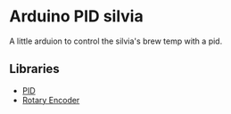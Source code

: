 # Arduino PID silvia

A little arduion to control the silvia's brew temp with a pid.

## Libraries

* [PID](https://github.com/aconbere/c-PID)
* [Rotary Encoder](https://github.com/aconbere/c-rotary-encoder)
